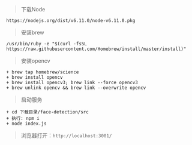 
> 下载Node
```
https://nodejs.org/dist/v6.11.0/node-v6.11.0.pkg
```

> 安装brew
```
/usr/bin/ruby -e "$(curl -fsSL https://raw.githubusercontent.com/Homebrew/install/master/install)"
```
> 安装opencv
```
+ brew tap homebrew/science
+ brew install opencv
+ brew install opencv3; brew link --force opencv3
+ brew unlink opencv && brew link --overwrite opencv
```

> 启动服务
```
+ cd 下载目录/face-detection/src
+ 执行: npm i
+ node index.js
```

> 浏览器打开：`http://localhost:3001/`
